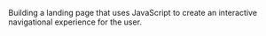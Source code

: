 Building a landing page that uses JavaScript to create an interactive navigational experience for the user.
